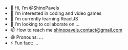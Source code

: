 - 👋 Hi, I’m @ShinoPavels
- 👀 I’m interested in coding and video games
- 🌱 I’m currently learning ReactJS
- 💞️ I’m looking to collaborate on ...
- 📫 How to reach me shinopavels.contact@gmail.com
- 😄 Pronouns: ...
- ⚡ Fun fact: ...

<!---
ShinoPavels/ShinoPavels is a ✨ special ✨ repository because its `README.md` (this file) appears on your GitHub profile.
You can click the Preview link to take a look at your changes.
--->
